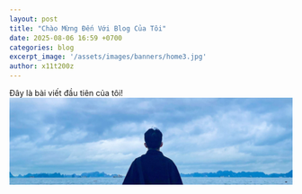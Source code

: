 ```yaml
---
layout: post
title: "Chào Mừng Đến Với Blog Của Tôi"
date: 2025-08-06 16:59 +0700
categories: blog
excerpt_image: '/assets/images/banners/home3.jpg'
author: x11t200z
---
```

Đây là bài viết đầu tiên của tôi!
![](/assets/images/banners/home3.jpg)